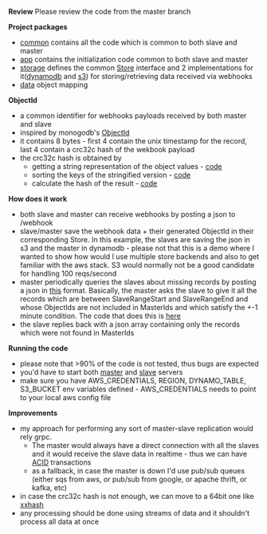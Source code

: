 **Review**
Please review the code from the master branch 

**Project packages**
- [common](https://github.com/jocker/webhooks/tree/master/common) contains all the code which is common to both slave and master
- [app](https://github.com/jocker/webhooks/tree/master/common/app) contains the initialization code common to both slave and master
- [storage](https://github.com/jocker/webhooks/tree/master/common/storage) defines the common [Store](https://github.com/jocker/webhooks/blob/master/common/storage/store.go) interface  and 2 implementations for it([dynamodb](https://github.com/jocker/webhooks/blob/master/common/storage/dynamo_store.go) and [s3](https://github.com/jocker/webhooks/blob/master/common/storage/s3_storage.go)) for storing/retrieving data received via webhooks
- [data](https://github.com/jocker/webhooks/tree/master/common/data) object mapping

**ObjectId**
- a common identifier for webhooks payloads received by both master and slave
- inspired by monogodb's [ObjectId](https://github.com/mongodb/mongo-go-driver/blob/master/bson/primitive/objectid.go)
- it contains 8 bytes - first 4 contain the unix timestamp for the record, last 4 contain a crc32c hash of the wekbook payload 
- the crc32c hash is obtained by 
    - getting a string representation of the object values - [code](https://github.com/jocker/webhooks/blob/master/common/json_reader.go#L123)
    - sorting the keys of the stringified version - [code](https://github.com/jocker/webhooks/blob/master/common/json_reader.go#L226)
    - calculate the hash of the result - [code](https://github.com/jocker/webhooks/blob/master/common/json_reader.go#L231-L238)
    
   
**How does it work**
- both slave and master can receive webhooks by posting a json to /webhook
- slave/master save the webhook data + their generated ObjectId in their corresponding Store. In this example, the slaves are saving the json in s3 and the master in dynamodb - please not that this is a demo where I wanted to show how would I use multiple store backends and also to get familiar with the aws stack. S3 would normally not be a good candidate for handling 100 reqs/second
- master periodically queries the slaves about missing records by posting a json in [this](https://github.com/jocker/webhooks/blob/master/common/things.go#L10) format. Basically, the master asks the slave to give it all the records which are between SlaveRangeStart and SlaveRangeEnd and whose ObjectIds are not included in MasterIds and which satisfy the +-1 minute condition. The code that does this is [here](https://github.com/jocker/webhooks/blob/master/slave/slave_server.go#L47)
- the slave replies back with a json array containing only the records which were not found in MasterIds

**Running the code**
- please note that >90% of the code is not tested, thus bugs are expected
- you'd have to start both [master](https://github.com/jocker/webhooks/blob/master/master/master_server.go) and [slave](https://github.com/jocker/webhooks/blob/master/slave/slave_server.go) servers
- make sure you have AWS_CREDENTIALS, REGION, DYNAMO_TABLE, S3_BUCKET env variables defined - AWS_CREDENTIALS needs to point to your local aws config file 


**Improvements**
- my approach for performing any sort of master-slave replication would rely grpc. 
    - The master would always have a direct connection with all the slaves and it would receive the slave data in realtime - thus we can have [ACID](https://en.wikipedia.org/wiki/ACID) transactions
    - as a fallback, in case the master is down I'd use pub/sub queues  (either sqs from aws, or pub/sub from google, or apache thrift, or kafka, etc)
- in case the crc32c hash is not enough, we can move to a 64bit one like [xxhash](https://github.com/cespare/xxhash)
- any processing should be done using streams of data and it shouldn't process all data at once

